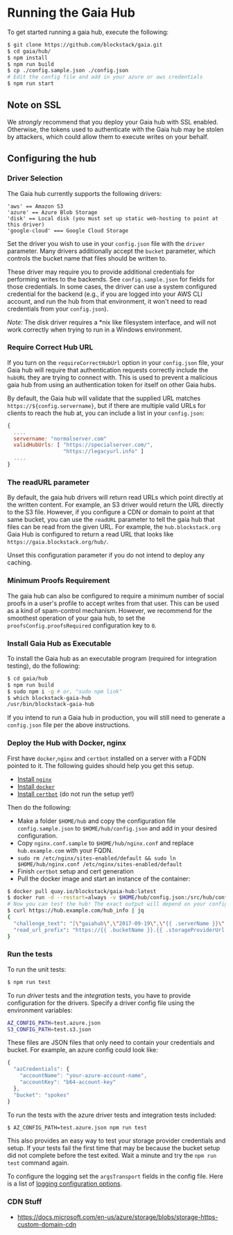 # Running the Gaia Hub

To get started running a gaia hub, execute the following:

```bash
$ git clone https://github.com/blockstack/gaia.git
$ cd gaia/hub/
$ npm install
$ npm run build
$ cp ./config.sample.json ./config.json
# Edit the config file and add in your azure or aws credentials
$ npm run start
```

## Note on SSL

We *strongly* recommend that you deploy your Gaia hub with SSL enabled. Otherwise, the tokens used to authenticate with the Gaia hub may be stolen by attackers, which could allow them to execute writes on your behalf.

## Configuring the hub

### Driver Selection

The Gaia hub currently supports the following drivers:

```
'aws' == Amazon S3
'azure' == Azure Blob Storage
'disk' == Local disk (you must set up static web-hosting to point at this driver)
'google-cloud' === Google Cloud Storage
```

Set the driver you wish to use in your `config.json` file with the `driver` parameter. Many drivers additionally accept the `bucket` parameter, which controls the bucket name that files should be written to.

These driver may require you to provide additional credentials for performing writes to the backends. See `config.sample.json` for fields for those credentials. In some cases, the driver can use a system configured credential for the backend (e.g., if you are logged into your AWS CLI account, and run the hub from that environment, it won't need to read credentials from your `config.json`).

*Note:* The disk driver requires a *nix like filesystem interface, and will not work correctly when trying to run in a Windows environment.

### Require Correct Hub URL

If you turn on the `requireCorrectHubUrl` option in your `config.json`
file, your Gaia hub will require that authentication requests
correctly include the `hubURL` they are trying to connect with. This
is used to prevent a malicious gaia hub from using an authentication
token for itself on other Gaia hubs.

By default, the Gaia hub will validate that the supplied URL matches
`https://${config.servername}`, but if there are multiple valid URLs
for clients to reach the hub at, you can include a list in your `config.json`:

```javascript
{
  ....
  servername: "normalserver.com"
  validHubUrls: [ "https://specialserver.com/",
                  "https://legacyurl.info" ]
  ....
}
```

### The readURL parameter

By default, the gaia hub drivers will return read URLs which point directly at the written content. For example, an S3 driver would return the URL directly to the S3 file. However, if you configure a CDN or domain to point at that same bucket, you can use the `readURL` parameter to tell the gaia hub that files can be read from the given URL. For example, the `hub.blockstack.org` Gaia Hub is configured to return a read URL that looks like `https://gaia.blockstack.org/hub/`.

Unset this configuration parameter if you do not intend to deploy any caching.

### Minimum Proofs Requirement

The gaia hub can also be configured to require a minimum number of social proofs in a user's profile to accept writes from that user. This can be used as a kind of spam-control mechanism. However, we recommend for the smoothest operation of your gaia hub, to set the  `proofsConfig.proofsRequired` configuration key to `0`.

### Install Gaia Hub as Executable

To install the Gaia hub as an executable program (required for integration
testing), do the following:

```bash
$ cd gaia/hub
$ npm run build
$ sudo npm i -g # or, "sudo npm link"
$ which blockstack-gaia-hub
/usr/bin/blockstack-gaia-hub
```

If you intend to run a Gaia hub in production, you will still need to generate a
`config.json` file per the above instructions.

### Deploy the Hub with Docker, nginx

First have `docker`,`nginx` and `certbot` installed on a server with a FQDN pointed to it. The following guides should help you get this setup.

- [Install `nginx`](https://www.digitalocean.com/community/tutorials/how-to-install-nginx-on-ubuntu-16-04)
- [Install `docker`](https://www.digitalocean.com/community/tutorials/how-to-install-and-use-docker-on-ubuntu-16-04)
- [Install `certbot`](https://www.digitalocean.com/community/tutorials/how-to-secure-nginx-with-let-s-encrypt-on-ubuntu-16-04) (do not run the setup yet!)

Then do the following:

- Make a folder `$HOME/hub` and copy the configuration file `config.sample.json` to `$HOME/hub/config.json` and add in your desired configuration.
- Copy `nginx.conf.sample` to `$HOME/hub/nginx.conf` and replace `hub.example.com` with your FQDN.
- `sudo rm /etc/nginx/sites-enabled/default && sudo ln $HOME/hub/nginx.conf /etc/nginx/sites-enabled/default`
- Finish `certbot` setup and cert generation
- Pull the docker image and start an instance of the container:

```bash
$ docker pull quay.io/blockstack/gaia-hub:latest
$ docker run -d --restart=always -v $HOME/hub/config.json:/src/hub/config.json -p 3000:3000 -e CONFIG_PATH=/src/hub/config.json quay.io/blockstack/gaia-hub:latest
# Now you can test the hub! The exact output will depend on your configuration
$ curl https://hub.example.com/hub_info | jq
{
  "challenge_text": "[\"gaiahub\",\"2017-09-19\",\"{{ .serverName }}\",\"blockstack_storage_please_sign\"]",
  "read_url_prefix": "https://{{ .bucketName }}.{{ .storageProviderUrl }}/"
}
```

### Run the tests

To run the unit tests:
```bash
$ npm run test
```

To run _driver_ tests and the _integration_ tests, you have
to provide configuration for the drivers. Specify a driver config
file using the environment variables:

```bash
AZ_CONFIG_PATH=test.azure.json
S3_CONFIG_PATH=test.s3.json
```

These files are JSON files that only need to contain your credentials
and bucket. For example, an azure config could look like:

```javascript
{
  "azCredentials": {
    "accountName": "your-azure-account-name",
    "accountKey": "b64-account-key"
  },
  "bucket": "spokes"
}
```

To run the tests with the azure driver tests and integration tests included:

```bash
$ AZ_CONFIG_PATH=test.azure.json npm run test
```

This also provides an easy way to test your storage provider
credentials and setup. If your tests fail the first time that may be
because the bucket setup did not complete before the test exited. Wait
a minute and try the `npm run test` command again.

To configure the logging set the `argsTransport` fields in the config file. Here is a list of [logging configuration options](https://github.com/winstonjs/winston/blob/master/docs/transports.md).


### CDN Stuff

- https://docs.microsoft.com/en-us/azure/storage/blobs/storage-https-custom-domain-cdn
